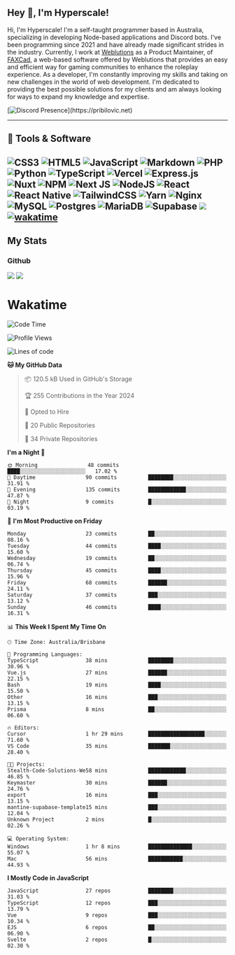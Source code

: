 ## Hey 👋, I'm Hyperscale!

Hi, I'm Hyperscale! I'm a self-taught programmer based in Australia, specializing in developing Node-based applications and Discord bots. I've been programming since 2021 and have already made significant strides in the industry. Currently, I work at [Weblutions](https://weblutions.com) as a Product Maintainer, of [FAXCad](https://weblutions.com/store/faxcad), a web-based software offered by Weblutions that provides an easy and efficient way for gaming communities to enhance the roleplay experience. As a developer, I'm constantly improving my skills and taking on new challenges in the world of web development. I'm dedicated to providing the best possible solutions for my clients and am always looking for ways to expand my knowledge and expertise.

[![Discord Presence](https://lanyard.cnrad.dev/api/906061699562475581?=idleMessage=:Just%Chillin%With%My%Kangaroo!)](https://pribilovic.net)

<p align="center">
<a href="https://github.com/Hyperscale1">
</a>
</p>

---
## 🔧 Tools & Software

![CSS3](https://img.shields.io/badge/css3-%231572B6.svg?style=for-the-badge&logo=css3&logoColor=white) ![HTML5](https://img.shields.io/badge/html5-%23E34F26.svg?style=for-the-badge&logo=html5&logoColor=white) ![JavaScript](https://img.shields.io/badge/javascript-%23323330.svg?style=for-the-badge&logo=javascript&logoColor=%23F7DF1E)  ![Markdown](https://img.shields.io/badge/markdown-%23000000.svg?style=for-the-badge&logo=markdown&logoColor=white) ![PHP](https://img.shields.io/badge/php-%23777BB4.svg?style=for-the-badge&logo=php&logoColor=white) ![Python](https://img.shields.io/badge/python-3670A0?style=for-the-badge&logo=python&logoColor=ffdd54) ![TypeScript](https://img.shields.io/badge/typescript-%23007ACC.svg?style=for-the-badge&logo=typescript&logoColor=white) ![Vercel](https://img.shields.io/badge/vercel-%23000000.svg?style=for-the-badge&logo=vercel&logoColor=white) ![Express.js](https://img.shields.io/badge/express.js-%23404d59.svg?style=for-the-badge&logo=express&logoColor=%2361DAFB) ![Nuxt](https://img.shields.io/badge/Nuxt-%23404d59.svg?style=for-the-badge&logo=nuxtdotjs&logoColor=%02dc82)  ![NPM](https://img.shields.io/badge/NPM-%23000000.svg?style=for-the-badge&logo=npm&logoColor=white) ![Next JS](https://img.shields.io/badge/Next-black?style=for-the-badge&logo=next.js&logoColor=white) ![NodeJS](https://img.shields.io/badge/node.js-6DA55F?style=for-the-badge&logo=node.js&logoColor=white) ![React](https://img.shields.io/badge/react-%2320232a.svg?style=for-the-badge&logo=react&logoColor=%2361DAFB) ![React Native](https://img.shields.io/badge/react_native-%2320232a.svg?style=for-the-badge&logo=react&logoColor=%2361DAFB) ![TailwindCSS](https://img.shields.io/badge/tailwindcss-%2338B2AC.svg?style=for-the-badge&logo=tailwind-css&logoColor=white) ![Yarn](https://img.shields.io/badge/yarn-%232C8EBB.svg?style=for-the-badge&logo=yarn&logoColor=white) ![Nginx](https://img.shields.io/badge/nginx-%23009639.svg?style=for-the-badge&logo=nginx&logoColor=white) ![MySQL](https://img.shields.io/badge/mysql-%2300f.svg?style=for-the-badge&logo=mysql&logoColor=white) ![Postgres](https://img.shields.io/badge/postgres-%23316192.svg?style=for-the-badge&logo=postgresql&logoColor=white) ![MariaDB](https://img.shields.io/badge/mariadb-%23316192.svg?style=for-the-badge&logo=mariadb&logoColor=white) ![Supabase](https://img.shields.io/badge/Supabase-3ECF8E?style=for-the-badge&logo=supabase&logoColor=white) ![](https://img.shields.io/badge/Ubuntu-E95420?style=for-the-badge&logo=ubuntu&logoColor=white) [![wakatime](https://wakatime.com/badge/user/6e098b16-30e8-493e-bf77-598fafbb912d.svg?style=for-the-badge)](https://wakatime.com/@6e098b16-30e8-493e-bf77-598fafbb912d) 
---
## My Stats

### Github
![](https://github-readme-stats.vercel.app/api?username=Hyperscale1&theme=blue-green)
![](https://github-readme-stats.vercel.app/api/top-langs/?username=Hyperscale1&theme=blue-green)

# Wakatime
<!--START_SECTION:waka-->
![Code Time](http://img.shields.io/badge/Code%20Time-883%20hrs%2033%20mins-blue)

![Profile Views](http://img.shields.io/badge/Profile%20Views-1-blue)

![Lines of code](https://img.shields.io/badge/From%20Hello%20World%20I%27ve%20Written-551.0%20thousand%20lines%20of%20code-blue)

**🐱 My GitHub Data** 

> 📦 120.5 kB Used in GitHub's Storage 
 > 
> 🏆 255 Contributions in the Year 2024
 > 
> 💼 Opted to Hire
 > 
> 📜 20 Public Repositories 
 > 
> 🔑 34 Private Repositories 
 > 
**I'm a Night 🦉** 

```text
🌞 Morning                48 commits          ████░░░░░░░░░░░░░░░░░░░░░   17.02 % 
🌆 Daytime                90 commits          ████████░░░░░░░░░░░░░░░░░   31.91 % 
🌃 Evening                135 commits         ████████████░░░░░░░░░░░░░   47.87 % 
🌙 Night                  9 commits           █░░░░░░░░░░░░░░░░░░░░░░░░   03.19 % 
```
📅 **I'm Most Productive on Friday** 

```text
Monday                   23 commits          ██░░░░░░░░░░░░░░░░░░░░░░░   08.16 % 
Tuesday                  44 commits          ████░░░░░░░░░░░░░░░░░░░░░   15.60 % 
Wednesday                19 commits          ██░░░░░░░░░░░░░░░░░░░░░░░   06.74 % 
Thursday                 45 commits          ████░░░░░░░░░░░░░░░░░░░░░   15.96 % 
Friday                   68 commits          ██████░░░░░░░░░░░░░░░░░░░   24.11 % 
Saturday                 37 commits          ███░░░░░░░░░░░░░░░░░░░░░░   13.12 % 
Sunday                   46 commits          ████░░░░░░░░░░░░░░░░░░░░░   16.31 % 
```


📊 **This Week I Spent My Time On** 

```text
🕑︎ Time Zone: Australia/Brisbane

💬 Programming Languages: 
TypeScript               38 mins             ████████░░░░░░░░░░░░░░░░░   30.96 % 
Vue.js                   27 mins             ██████░░░░░░░░░░░░░░░░░░░   22.15 % 
Bash                     19 mins             ████░░░░░░░░░░░░░░░░░░░░░   15.50 % 
Other                    16 mins             ███░░░░░░░░░░░░░░░░░░░░░░   13.15 % 
Prisma                   8 mins              ██░░░░░░░░░░░░░░░░░░░░░░░   06.60 % 

🔥 Editors: 
Cursor                   1 hr 29 mins        ██████████████████░░░░░░░   71.60 % 
VS Code                  35 mins             ███████░░░░░░░░░░░░░░░░░░   28.40 % 

🐱‍💻 Projects: 
Stealth-Code-Solutions-We58 mins             ████████████░░░░░░░░░░░░░   46.85 % 
Keymaster                30 mins             ██████░░░░░░░░░░░░░░░░░░░   24.76 % 
export                   16 mins             ███░░░░░░░░░░░░░░░░░░░░░░   13.15 % 
mantine-supabase-template15 mins             ███░░░░░░░░░░░░░░░░░░░░░░   12.04 % 
Unknown Project          2 mins              █░░░░░░░░░░░░░░░░░░░░░░░░   02.26 % 

💻 Operating System: 
Windows                  1 hr 8 mins         ██████████████░░░░░░░░░░░   55.07 % 
Mac                      56 mins             ███████████░░░░░░░░░░░░░░   44.93 % 
```

**I Mostly Code in JavaScript** 

```text
JavaScript               27 repos            ████████░░░░░░░░░░░░░░░░░   31.03 % 
TypeScript               12 repos            ███░░░░░░░░░░░░░░░░░░░░░░   13.79 % 
Vue                      9 repos             ███░░░░░░░░░░░░░░░░░░░░░░   10.34 % 
EJS                      6 repos             ██░░░░░░░░░░░░░░░░░░░░░░░   06.90 % 
Svelte                   2 repos             █░░░░░░░░░░░░░░░░░░░░░░░░   02.30 % 
```




<!--END_SECTION:waka-->
